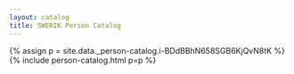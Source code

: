 ```yaml
---
layout: catalog
title: SWERIK Person Catalog
---
```

{% assign p = site.data._person-catalog.i-BDdBBhN658SGB6KjQvN8tK %}
{% include person-catalog.html p=p %}

